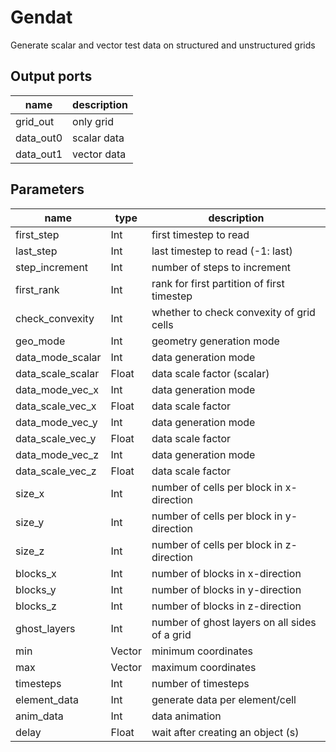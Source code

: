 
# Gendat
Generate scalar and vector test data on structured and unstructured grids


## Output ports
|name|description|
|-|-|
|grid_out|only grid|
|data_out0|scalar data|
|data_out1|vector data|



## Parameters
|name|type|description|
|-|-|-|
|first_step|Int|first timestep to read|
|last_step|Int|last timestep to read (-1: last)|
|step_increment|Int|number of steps to increment|
|first_rank|Int|rank for first partition of first timestep|
|check_convexity|Int|whether to check convexity of grid cells|
|geo_mode|Int|geometry generation mode|
|data_mode_scalar|Int|data generation mode|
|data_scale_scalar|Float|data scale factor (scalar)|
|data_mode_vec_x|Int|data generation mode|
|data_scale_vec_x|Float|data scale factor|
|data_mode_vec_y|Int|data generation mode|
|data_scale_vec_y|Float|data scale factor|
|data_mode_vec_z|Int|data generation mode|
|data_scale_vec_z|Float|data scale factor|
|size_x|Int|number of cells per block in x-direction|
|size_y|Int|number of cells per block in y-direction|
|size_z|Int|number of cells per block in z-direction|
|blocks_x|Int|number of blocks in x-direction|
|blocks_y|Int|number of blocks in y-direction|
|blocks_z|Int|number of blocks in z-direction|
|ghost_layers|Int|number of ghost layers on all sides of a grid|
|min|Vector|minimum coordinates|
|max|Vector|maximum coordinates|
|timesteps|Int|number of timesteps|
|element_data|Int|generate data per element/cell|
|anim_data|Int|data animation|
|delay|Float|wait after creating an object (s)|
